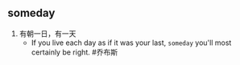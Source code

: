 ## someday
1. 有朝一日，有一天
   * If you live each day as if it was your last, `someday` you'll most certainly be right. #乔布斯 